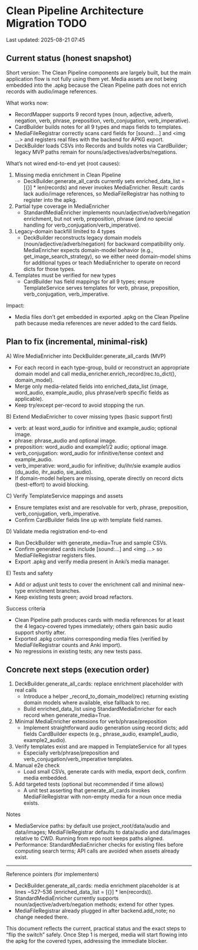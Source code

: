 # Clean Pipeline Architecture Migration TODO

Last updated: 2025-08-21 07:45

## Current status (honest snapshot)

Short version: The Clean Pipeline components are largely built, but the main application flow is not fully using them yet. Media assets are not being embedded into the .apkg because the Clean Pipeline path does not enrich records with audio/image references.

What works now:
- RecordMapper supports 9 record types (noun, adjective, adverb, negation, verb, phrase, preposition, verb_conjugation, verb_imperative).
- CardBuilder builds notes for all 9 types and maps fields to templates.
- MediaFileRegistrar correctly scans card fields for [sound:...] and <img ...> and registers real files with the backend for APKG export.
- DeckBuilder loads CSVs into Records and builds notes via CardBuilder; legacy MVP paths remain for nouns/adjectives/adverbs/negations.

What’s not wired end-to-end yet (root causes):
1) Missing media enrichment in Clean Pipeline
   - DeckBuilder.generate_all_cards currently sets enriched_data_list = [{}] * len(records) and never invokes MediaEnricher. Result: cards lack audio/image references, so MediaFileRegistrar has nothing to register into the apkg.
2) Partial type coverage in MediaEnricher
   - StandardMediaEnricher implements noun/adjective/adverb/negation enrichment, but not verb, preposition, phrase (and no special handling for verb_conjugation/verb_imperative).
3) Legacy-domain backfill limited to 4 types
   - DeckBuilder reconstructs legacy domain models (noun/adjective/adverb/negation) for backward compatibility only. MediaEnricher expects domain-model behavior (e.g., get_image_search_strategy), so we either need domain-model shims for additional types or teach MediaEnricher to operate on record dicts for those types.
4) Templates must be verified for new types
   - CardBuilder has field mappings for all 9 types; ensure TemplateService serves templates for verb, phrase, preposition, verb_conjugation, verb_imperative.

Impact:
- Media files don’t get embedded in exported .apkg on the Clean Pipeline path because media references are never added to the card fields.

## Plan to fix (incremental, minimal-risk)

A) Wire MediaEnricher into DeckBuilder.generate_all_cards (MVP)
- For each record in each type-group, build or reconstruct an appropriate domain model and call media_enricher.enrich_record(rec.to_dict(), domain_model).
- Merge only media-related fields into enriched_data_list (image, word_audio, example_audio, plus phrase/verb specific fields as applicable).
- Keep try/except per-record to avoid stopping the run.

B) Extend MediaEnricher to cover missing types (basic support first)
- verb: at least word_audio for infinitive and example_audio; optional image.
- phrase: phrase_audio and optional image.
- preposition: word_audio and example1/2 audio; optional image.
- verb_conjugation: word_audio for infinitive/tense context and example_audio.
- verb_imperative: word_audio for infinitive; du/ihr/sie example audios (du_audio, ihr_audio, sie_audio).
- If domain-model helpers are missing, operate directly on record dicts (best-effort) to avoid blocking.

C) Verify TemplateService mappings and assets
- Ensure templates exist and are resolvable for verb, phrase, preposition, verb_conjugation, verb_imperative.
- Confirm CardBuilder fields line up with template field names.

D) Validate media registration end-to-end
- Run DeckBuilder with generate_media=True and sample CSVs.
- Confirm generated cards include [sound:...] and <img ...> so MediaFileRegistrar registers files.
- Export .apkg and verify media present in Anki’s media manager.

E) Tests and safety
- Add or adjust unit tests to cover the enrichment call and minimal new-type enrichment branches.
- Keep existing tests green; avoid broad refactors.

Success criteria
- Clean Pipeline path produces cards with media references for at least the 4 legacy-covered types immediately; others gain basic audio support shortly after.
- Exported .apkg contains corresponding media files (verified by MediaFileRegistrar counts and Anki import).
- No regressions in existing tests; any new tests pass.

## Concrete next steps (execution order)

1) DeckBuilder.generate_all_cards: replace enrichment placeholder with real calls
   - Introduce a helper _record_to_domain_model(rec) returning existing domain models where available, else fallback to rec.
   - Build enriched_data_list using StandardMediaEnricher for each record when generate_media=True.
2) Minimal MediaEnricher extensions for verb/phrase/preposition
   - Implement straightforward audio generation using record dicts; add fields CardBuilder expects (e.g., phrase_audio, example1_audio, example2_audio).
3) Verify templates exist and are mapped in TemplateService for all types
   - Especially verb/phrase/preposition and verb_conjugation/verb_imperative templates.
4) Manual e2e check
   - Load small CSVs, generate cards with media, export deck, confirm media embedded.
5) Add targeted tests (optional but recommended if time allows)
   - A unit test asserting that generate_all_cards invokes MediaFileRegistrar with non-empty media for a noun once media exists.

Notes
- MediaService paths: by default use project_root/data/audio and data/images; MediaFileRegistrar defaults to data/audio and data/images relative to CWD. Running from repo root keeps paths aligned.
- Performance: StandardMediaEnricher checks for existing files before computing search terms; API calls are avoided when assets already exist.

---

Reference pointers (for implementers)
- DeckBuilder.generate_all_cards: media enrichment placeholder is at lines ~527–536 (enriched_data_list = [{}] * len(records)).
- StandardMediaEnricher currently supports noun/adjective/adverb/negation methods; extend for other types.
- MediaFileRegistrar already plugged in after backend.add_note; no change needed there.

This document reflects the current, practical status and the exact steps to “flip the switch” safely. Once Step 1 is merged, media will start flowing into the apkg for the covered types, addressing the immediate blocker. 